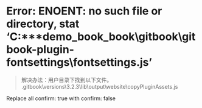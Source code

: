 # Error: ENOENT: no such file or directory, stat ‘C:***demo_book\_book\gitbook\gitbook-plugin-fontsettings\fontsettings.js’

>解决办法：用户目录下找到以下文件。
<user>\.gitbook\versions\3.2.3\lib\output\website\copyPluginAssets.js

Replace all
confirm: true
with
confirm: false
